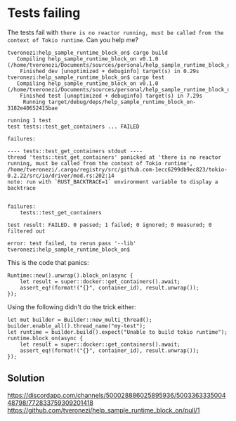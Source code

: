 # Tests failing

The tests fail with `there is no reactor running, must be called from the context of Tokio runtime`. Can you help me?

```
tveronezi:help_sample_runtime_block_on$ cargo build
   Compiling help_sample_runtime_block_on v0.1.0 (/home/tveronezi/Documents/sources/personal/help_sample_runtime_block_on)
    Finished dev [unoptimized + debuginfo] target(s) in 0.29s
tveronezi:help_sample_runtime_block_on$ cargo test
   Compiling help_sample_runtime_block_on v0.1.0 (/home/tveronezi/Documents/sources/personal/help_sample_runtime_block_on)
    Finished test [unoptimized + debuginfo] target(s) in 7.29s
     Running target/debug/deps/help_sample_runtime_block_on-3182e40652415bae

running 1 test
test tests::test_get_containers ... FAILED

failures:

---- tests::test_get_containers stdout ----
thread 'tests::test_get_containers' panicked at 'there is no reactor running, must be called from the context of Tokio runtime', /home/tveronezi/.cargo/registry/src/github.com-1ecc6299db9ec823/tokio-0.2.22/src/io/driver/mod.rs:202:14
note: run with `RUST_BACKTRACE=1` environment variable to display a backtrace


failures:
    tests::test_get_containers

test result: FAILED. 0 passed; 1 failed; 0 ignored; 0 measured; 0 filtered out

error: test failed, to rerun pass '--lib'
tveronezi:help_sample_runtime_block_on$ 
```

This is the code that panics:

```
Runtime::new().unwrap().block_on(async {
    let result = super::docker::get_containers().await;
    assert_eq!(format!("{}", container_id), result.unwrap());
});
```

Using the following didn't do the trick either:

```
let mut builder = Builder::new_multi_thread();
builder.enable_all().thread_name("my-test");
let runtime = builder.build().expect("Unable to build tokio runtime");
runtime.block_on(async {
    let result = super::docker::get_containers().await;
    assert_eq!(format!("{}", container_id), result.unwrap());
});
``` 

## Solution

https://discordapp.com/channels/500028886025895936/500336333500448798/772833759309201418
https://github.com/tveronezi/help_sample_runtime_block_on/pull/1

